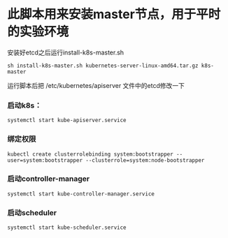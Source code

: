 # 此脚本用来安装master节点，用于平时的实验环境

安装好etcd之后运行install-k8s-master.sh

`sh install-k8s-master.sh kubernetes-server-linux-amd64.tar.gz k8s-master`

运行脚本后把 /etc/kubernetes/apiserver 文件中的etcd修改一下

### 启动k8s：
`systemctl start kube-apiserver.service`

### 绑定权限
`kubectl create clusterrolebinding system:bootstrapper --user=system:bootstrapper --clusterrole=system:node-bootstrapper`

### 启动controller-manager
`systemctl start kube-controller-manager.service`

### 启动scheduler
`systemctl start kube-scheduler.service`

